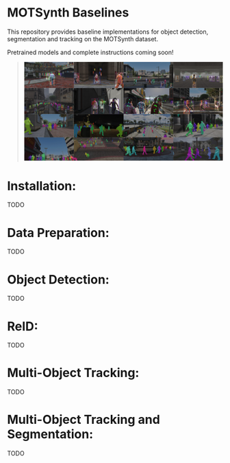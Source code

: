 # MOTSynth Baselines
This repository provides baseline implementations for object detection, segmentation and tracking on the MOTSynth dataset.

Pretrained models and complete instructions coming soon!

> ![Method Visualization](teaser_github.png)


# Installation:
TODO

# Data Preparation:
TODO

# Object Detection:
TODO

# ReID:
TODO

# Multi-Object Tracking:
TODO

# Multi-Object Tracking and Segmentation:
TODO
